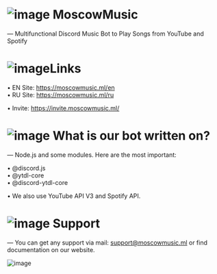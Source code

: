 # ![image](https://i.imgur.com/AoBtCaJ.png)  MoscowMusic
— Multifunctional Discord Music Bot to Play Songs from YouTube and Spotify

# ![image](https://i.imgur.com/0je2cFl.png)Links
• EN Site: https://moscowmusic.ml/en </br>
• RU Site: https://moscowmusic.ml/ru </br>

• Invite: https://invite.moscowmusic.ml/

# ![image](https://i.imgur.com/OTxaa4Z.png) What is our bot written on?
— Node.js and some modules. Here are the most important:</br>

• @discord.js</br>
• @ytdl-core</br>
• @discord-ytdl-core</br>

• We also use YouTube API V3 and Spotify API.

# ![image](https://i.imgur.com/iJX01fJ.png) Support 
— You can get any support via mail: support@moscowmusic.ml or find documentation on our website.

![image](https://moscowmusic.ml/images/bot.jpg)
